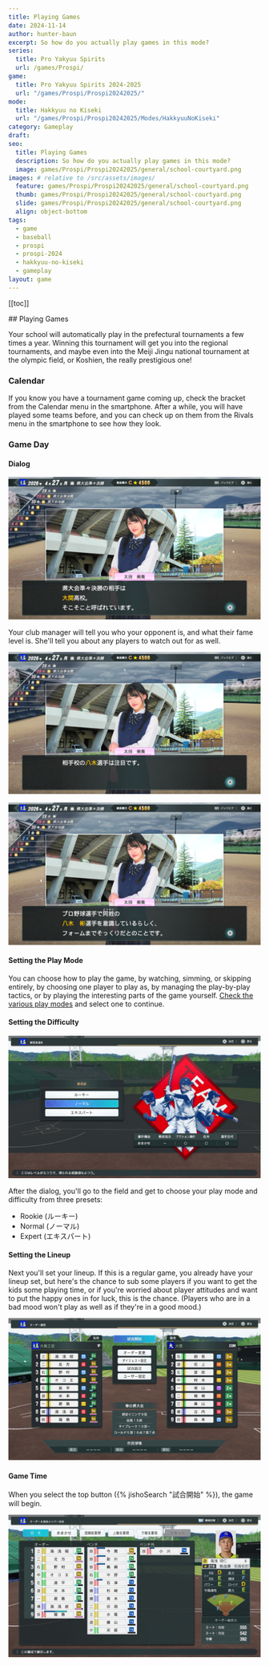 ```yaml
---
title: Playing Games
date: 2024-11-14
author: hunter-baun
excerpt: So how do you actually play games in this mode?
series:
  title: Pro Yakyuu Spirits
  url: /games/Prospi/
game: 
  title: Pro Yakyuu Spirits 2024-2025
  url: "/games/Prospi/Prospi20242025/"
mode: 
  title: Hakkyuu no Kiseki
  url: "/games/Prospi/Prospi20242025/Modes/HakkyuuNoKiseki"
category: Gameplay
draft: 
seo:
  title: Playing Games
  description: So how do you actually play games in this mode?
  image: games/Prospi/Prospi20242025/general/school-courtyard.png
images: # relative to /src/assets/images/
  feature: games/Prospi/Prospi20242025/general/school-courtyard.png
  thumb: games/Prospi/Prospi20242025/general/school-courtyard.png
  slide: games/Prospi/Prospi20242025/general/school-courtyard.png
  align: object-bottom
tags:
  - game
  - baseball
  - prospi
  - prospi-2024
  - hakkyuu-no-kiseki
  - gameplay
layout: game
---
```

[[toc]]
<article class="prose max-w-xl lg:max-w-4xl lg:prose-lg">
## Playing Games

Your school will automatically play in the prefectural tournaments a few times a year. Winning this tournament will get you into the regional tournaments, and maybe even into the Meiji Jingu national tournament at the olympic field, or Koshien, the really prestigious one!

### Calendar

If you know you have a tournament game coming up, check the bracket from the Calendar menu in the smartphone. After a while, you will have played some teams before, and you can check up on them from the Rivals menu in the smartphone to see how they look.

### Game Day

#### Dialog
![manager conversation](/assets/images/games/Prospi/Prospi20242025/HakkyuNoKiseki/Gameplay/Playing-Games/Pregame-Sequence/1-manager-conversation-1.png)

Your club manager will tell you who your opponent is, and what their fame level is. She'll tell you about any players to watch out for as well.

![manager conversation](/assets/images/games/Prospi/Prospi20242025/HakkyuNoKiseki/Gameplay/Playing-Games/Pregame-Sequence/2-manager-conversation-2.png)


![notice about a player](/assets/images/games/Prospi/Prospi20242025/HakkyuNoKiseki/Gameplay/Playing-Games/Pregame-Sequence/3-manager-conversation-pro-player.png)

#### Setting the Play Mode
You can choose how to play the game, by watching, simming, or skipping entirely, by choosing one player to play as, by managing the play-by-play tactics, or by playing the interesting parts of the game yourself. [Check the various play modes](../Sim-Rules) and select one to continue.

#### Setting the Difficulty
![difficulty selection](/assets/images/games/Prospi/Prospi20242025/HakkyuNoKiseki/Gameplay/Playing-Games/Pregame-Sequence/4-player-difficulty-selection.png)

After the dialog, you'll go to the field and get to choose your play mode and difficulty from three presets:
* Rookie (ルーキー)
* Normal (ノーマル)
* Expert (エキスパート)

#### Setting the Lineup
Next you'll set your lineup. If this is a regular game, you already have your lineup set, but here's the chance to sub some players if you want to get the kids some playing time, or if you're worried about player attitudes and want to put the happy ones in for luck, this is the chance. (Players who are in a bad mood won't play as well as if they're in a good mood.)

![lineup confirmation](/assets/images/games/Prospi/Prospi20242025/HakkyuNoKiseki/Gameplay/Playing-Games/Pregame-Sequence/5-lineup.png)

#### Game Time
When you select the top button ({% jishoSearch "試合開始" %}), the game will begin.

![lineup changes](/assets/images/games/Prospi/Prospi20242025/HakkyuNoKiseki/Gameplay/Playing-Games/Pregame-Sequence/6-lineup-changes.png)

</article>